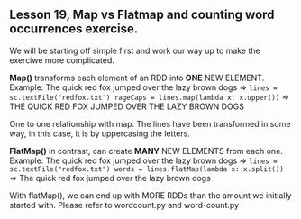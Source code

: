 ## Lesson 19, Map vs Flatmap and counting word occurrences exercise.

We will be starting off simple first and work our way up to make the exerciwe more complicated.

**Map()** transforms each element of an RDD into **ONE** NEW ELEMENT. Example:
The quick red 
fox jumped 
over the lazy 
brown dogs =>
`` lines = sc.textFile("redfox.txt")
rageCaps = lines.map(lambda x: x.upper())
``
=> THE QUICK RED 
FOX JUMPED 
OVER THE LAZY 
BROWN DOGS

One to one relationship with map. The lines have been transformed in some way, in this case, it is by uppercasing the letters.

**FlatMap()** in contrast, can create **MANY** NEW ELEMENTS from each one. Example:
The quick red
fox jumped
over the lazy
brown dogs =>
`` lines = sc.textFile("redfox.txt")
words = lines.flatMap(lambda x: x.split())
``
=> The
quick
red
fox
jumped
over
the
lazy
brown
dogs

With flatMap(), we can end up with MORE RDDs than the amount we initially started with. 
Please refer to wordcount.py and word-count.py